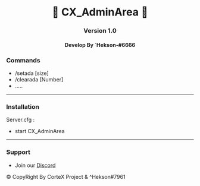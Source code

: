 <p align="center">
  <h1 align="center">
            💛 CX_AdminArea 💛
  </h1>
  <h3 align="center">
     Version 1.0
  </h3>
  <h4 align="center">
      Develop By `Hekson-#6666 
  </h4>
</p>

### Commands
* /setada [size] 
* /clearada [Number]
* .....

-----------------------------------------------------------  


 ### Installation

 Server.cfg :
 * start CX_AdminArea
 
-----------------------------------------------------------  

### Support
* Join our [Discord](https://discord.gg/CaragjWEH2)

:copyright: CopyRight By CorteX Project & ^Hekson#7961
